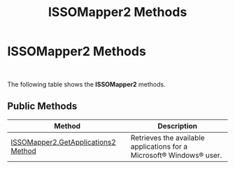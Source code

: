 ﻿---
title: ISSOMapper2 Methods
TOCTitle: ISSOMapper2 Methods
ms:assetid: a5c3c03a-e4f8-411d-8f5b-3bc28c4599da
ms:mtpsurl: https://msdn.microsoft.com/en-us/library/Aa745854(v=BTS.80)
ms:contentKeyID: 51530292
ms.date: 08/30/2017
mtps_version: v=BTS.80
---

# ISSOMapper2 Methods

 

The following table shows the **ISSOMapper2** methods.

## Public Methods

<table>
<thead>
<tr class="header">
<th>Method</th>
<th>Description</th>
</tr>
</thead>
<tbody>
<tr class="odd">
<td><a href="issomapper2-getapplications2-method.md">ISSOMapper2.GetApplications2 Method</a></td>
<td>Retrieves the available applications for a Microsoft® Windows® user.</td>
</tr>
</tbody>
</table>

